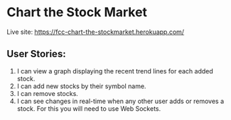 # Chart the Stock Market

Live site: https://fcc-chart-the-stockmarket.herokuapp.com/

## User Stories:
1. I can view a graph displaying the recent trend lines for each added stock.
2. I can add new stocks by their symbol name.
3. I can remove stocks.
4. I can see changes in real-time when any other user adds or removes a stock. For this you will need to use Web Sockets.

